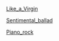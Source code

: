 
[Like_a_Virgin](https://en.wikipedia.org/wiki/Like_a_Virgin_(song)) 

[Sentimental_ballad](https://en.wikipedia.org/wiki/Sentimental_ballad)

[Piano_rock](https://en.wikipedia.org/wiki/Piano_rock)
